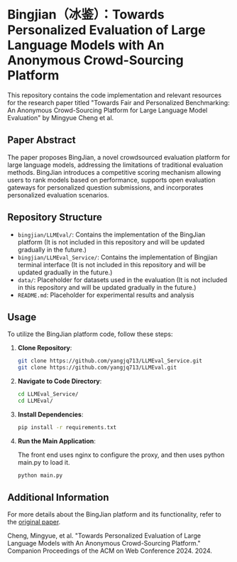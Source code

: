 # Bingjian（冰鉴）：Towards Personalized Evaluation of Large Language Models with An Anonymous Crowd-Sourcing Platform

This repository contains the code implementation and relevant resources for the research paper titled "Towards Fair and Personalized Benchmarking: An Anonymous Crowd-Sourcing Platform for Large Language Model Evaluation" by Mingyue Cheng et al.

## Paper Abstract

The paper proposes BingJian, a novel crowdsourced evaluation platform for large language models, addressing the limitations of traditional evaluation methods. BingJian introduces a competitive scoring mechanism allowing users to rank models based on performance, supports open evaluation gateways for personalized question submissions, and incorporates personalized evaluation scenarios.

## Repository Structure

- `bingjian/LLMEval/`: Contains the implementation of the BingJian platform (It is not included in this repository and will be updated gradually in the future.)
- `bingjian/LLMEval_Service/`: Contains the implementation of Bingjian terminal interface (It is not included in this repository and will be updated gradually in the future.)
- `data/`: Placeholder for datasets used in the evaluation (It is not included in this repository and will be updated gradually in the future.)
- `README.md`: Placeholder for experimental results and analysis

## Usage

To utilize the BingJian platform code, follow these steps:

1. **Clone Repository**:
   ```bash
   git clone https://github.com/yangjq713/LLMEval_Service.git
   git clone https://github.com/yangjq713/LLMEval.git
   ```

2. **Navigate to Code Directory**:
   ```bash
   cd LLMEval_Service/
   cd LLMEval/
   ```

3. **Install Dependencies**:
   ```bash
   pip install -r requirements.txt
   ```

4. **Run the Main Application**:

   The front end uses nginx to configure the proxy, and then uses python main.py to load it.

   ```bash
   python main.py
   ```

## Additional Information

For more details about the BingJian platform and its functionality, refer to the [original paper](https://arxiv.org/pdf/2403.08305v1).

Cheng, Mingyue, et al. "Towards Personalized Evaluation of Large Language Models with An Anonymous Crowd-Sourcing Platform." Companion Proceedings of the ACM on Web Conference 2024. 2024.

